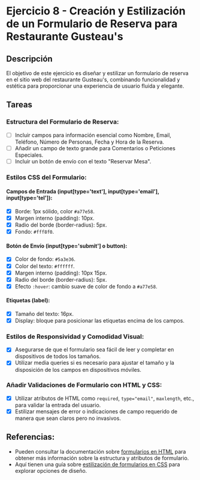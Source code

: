 # Ejercicio 8 - Creación y Estilización de un Formulario de Reserva para Restaurante Gusteau's

## Descripción

El objetivo de este ejercicio es diseñar y estilizar un formulario de reserva en el sitio web del restaurante Gusteau's, combinando funcionalidad y estética para proporcionar una experiencia de usuario fluida y elegante.

## Tareas

### Estructura del Formulario de Reserva:

- [ ] Incluir campos para información esencial como Nombre, Email, Teléfono, Número de Personas, Fecha y Hora de la Reserva.
- [ ] Añadir un campo de texto grande para Comentarios o Peticiones Especiales.
- [ ] Incluir un botón de envío con el texto "Reservar Mesa".

### Estilos CSS del Formulario:

#### Campos de Entrada (input[type='text'], input[type='email'], input[type='tel']):

- [x] Borde: 1px sólido, color `#a77e58`.
- [x] Margen interno (padding): 10px.
- [x] Radio del borde (border-radius): 5px.
- [x] Fondo: `#fff8f0`.

#### Botón de Envío (input[type='submit'] o button):

- [x] Color de fondo: `#5a3e36`.
- [x] Color del texto: `#ffffff`.
- [x] Margen interno (padding): 10px 15px.
- [x] Radio del borde (border-radius): 5px.
- [x] Efecto `:hover`: cambio suave de color de fondo a `#a77e58`.

#### Etiquetas (label):

- [x] Tamaño del texto: 16px.
- [x] Display: bloque para posicionar las etiquetas encima de los campos.

### Estilos de Responsividad y Comodidad Visual:

- [x] Asegurarse de que el formulario sea fácil de leer y completar en dispositivos de todos los tamaños.
- [x] Utilizar media queries si es necesario para ajustar el tamaño y la disposición de los campos en dispositivos móviles.

### Añadir Validaciones de Formulario con HTML y CSS:

- [x] Utilizar atributos de HTML como `required`, `type="email"`, `maxlength`, etc., para validar la entrada del usuario.
- [x] Estilizar mensajes de error o indicaciones de campo requerido de manera que sean claros pero no invasivos.

## Referencias:

- Pueden consultar la documentación sobre [formularios en HTML](https://developer.mozilla.org/es/docs/Web/HTML/Elemento/form) para obtener más información sobre la estructura y atributos de formulario.
- Aquí tienen una guía sobre [estilización de formularios en CSS](https://developer.mozilla.org/es/docs/Learn/Forms/Styling_web_forms) para explorar opciones de diseño.
